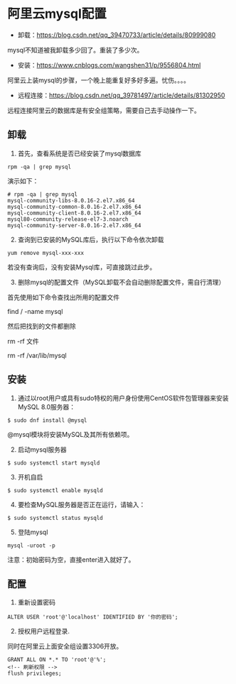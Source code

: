 # 阿里云mysql配置

 - 卸载：https://blog.csdn.net/qq_39470733/article/details/80999080
 
 mysql不知道被我卸载多少回了。重装了多少次。

 - 安装：https://www.cnblogs.com/wangshen31/p/9556804.html

 阿里云上装mysql的步骤，一个晚上能重复好多好多遍。忧伤。。。。

 - 远程连接：https://blog.csdn.net/qq_39781497/article/details/81302950

 远程连接阿里云的数据库是有安全组策略，需要自己去手动操作一下。

## 卸载
1. 首先，查看系统是否已经安装了mysql数据库

```yarn
rpm -qa | grep mysql
```

演示如下：
```yarn
# rpm -qa | grep mysql
mysql-community-libs-8.0.16-2.el7.x86_64
mysql-community-common-8.0.16-2.el7.x86_64
mysql-community-client-8.0.16-2.el7.x86_64
mysql80-community-release-el7-3.noarch
mysql-community-server-8.0.16-2.el7.x86_64
```

2. 查询到已安装的MySQL库后，执行以下命令依次卸载

```yarn
yum remove mysql-xxx-xxx
```

若没有查询后，没有安装Mysql库，可直接跳过此步。

3. 删除mysql的配置文件（MySQL卸载不会自动删除配置文件，需自行清理）

首先使用如下命令查找出所用的配置文件

find / -name mysql

然后把找到的文件都删除

rm -rf 文件

rm -rf /var/lib/mysql

## 安装

1. 通过以root用户或具有sudo特权的用户身份使用CentOS软件包管理器来安装MySQL 8.0服务器：

```yarn
$ sudo dnf install @mysql
```

@mysql模块将安装MySQL及其所有依赖项。

2. 启动mysql服务器

```yarn
$ sudo systemctl start mysqld
```

3. 开机自启

```yarn
$ sudo systemctl enable mysqld
```

4. 要检查MySQL服务器是否正在运行，请输入：

```yarn
$ sudo systemctl status mysqld
```

5. 登陆mysql

```yarn 
mysql -uroot -p
```

注意：初始密码为空，直接enter进入就好了。

## 配置

1. 重新设置密码

```yarn
ALTER USER 'root'@'localhost' IDENTIFIED BY '你的密码';
```
2. 授权用户远程登录.

同时在阿里云上面安全组设置3306开放。

```yarn
GRANT ALL ON *.* TO 'root'@'%';
<!-- 刷新权限 -->
flush privileges;
```
